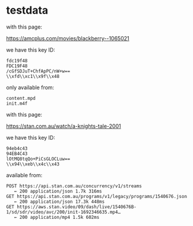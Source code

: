 # testdata

with this page:

https://amcplus.com/movies/blackberry--1065021

we have this key ID:

~~~
fdc19f48
FDC19F48
/cGfSDJuT+ChfApPC/nW+w==
\\xfd\\xc1\\x9f\\x48
~~~

only available from:

~~~
content.mpd
init.m4f
~~~

with this page:

https://stan.com.au/watch/a-knights-tale-2001

we have this key ID:

~~~
94eb4c43
94EB4C43
lOtMQ8tqQo+PiCsGLOCLuw==
\\x94\\xeb\\x4c\\x43
~~~

available from:

~~~
POST https://api.stan.com.au/concurrency/v1/streams
   ← 200 application/json 1.7k 316ms
GET https://api.stan.com.au/programs/v1/legacy/programs/1540676.json
   ← 200 application/json 17.3k 448ms
GET https://aws.stan.video/09/dash/live/1540676B-1/sd/sdr/video/avc/200/init-1692346635.mp4…
   ← 200 application/mp4 1.5k 602ms
~~~
